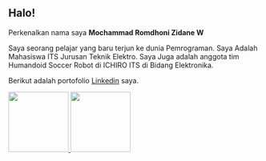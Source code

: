 ## Halo! 

Perkenalkan nama saya **Mochammad Romdhoni Zidane W**

Saya seorang pelajar yang baru terjun ke dunia Pemrograman.
Saya Adalah Mahasiswa ITS Jurusan Teknik Elektro.
Saya Juga adalah anggota tim Humandoid Soccer Robot di ICHIRO ITS di Bidang Elektronika.

Berikut adalah portofolio [Linkedin](https://www.linkedin.com/in/romdhonizidane) saya.

<p align="left">
<a href="https://github.com/RomdhoniZidane20">
  <img height="120em" src="https://github-readme-stats-eight-theta.vercel.app/api?username=RomdhoniZidane20&show_icons=true&theme=algolia&include_all_commits=true&count_private=true"/>
  <img height="120em" src="https://github-readme-stats-eight-theta.vercel.app/api/top-langs/?username=RomdhoniZidane20&layout=compact&langs_count=8&theme=algolia"/>
</a>
</p>

